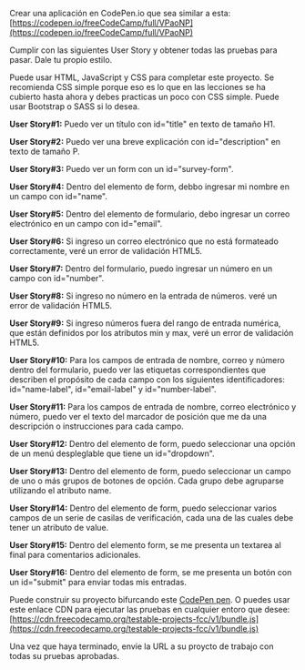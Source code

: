 Crear una aplicación en CodePen.io que sea similar a esta:[https://codepen.io/freeCodeCamp/full/VPaoNP](https://codepen.io/freeCodeCamp/full/VPaoNP)

Cumplir con las siguientes User Story y obtener todas las pruebas para pasar. Dale tu propio estilo.

Puede usar HTML, JavaScript y CSS para completar este proyecto. Se recomienda CSS simple porque eso es lo que en las lecciones se ha cubierto hasta ahora y debes practicas un poco con CSS simple. Puede usar Bootstrap o SASS si lo desea.

 __User Story#1:__ Puedo ver un título con id="title" en texto de tamaño H1.

 __User Story#2:__ Puedo ver una breve explicación con id="description" en texto de tamaño P.

 __User Story#3:__ Puedo ver un form con un id="survey-form".

 __User Story#4:__ Dentro del elemento de form, debbo ingresar mi nombre en un campo con id="name".

 __User Story#5:__ Dentro del elemento de formulario, debo ingresar un correo electrónico en un campo con id="email".

 __User Story#6:__ Si ingreso un correo electrónico que no está formateado correctamente, veré un error de validación HTML5.

 __User Story#7:__ Dentro del formulario, puedo ingresar un número en un campo con id="number".

 __User Story#8:__ Si ingreso no número en la entrada de números. veré un error de validación HTML5.

 __User Story#9:__ Si ingreso números fuera del rango de entrada numérica, que están definidos por los atributos min y max, veré un error de validación HTML5.

 __User Story#10:__ Para los campos de entrada de nombre, correo y número dentro del formulario, puedo ver las etiquetas correspondientes que describen el propósito de cada campo con los siguientes identificadores: id="name-label", id="email-label" y id="number-label".

 __User Story#11:__ Para los campos de entrada de nombre, correo electrónico y número, puedo ver el texto del marcador de posición que me da una descripción o instrucciones para cada campo.

 __User Story#12:__ Dentro del elemento de form, puedo seleccionar una opción de un menú despleglable que tiene un id="dropdown".

 __User Story#13:__ Dentro del elemento de form, puedo seleccionar un campo de uno o más grupos de botones de opción. Cada grupo debe agruparse utilizando el atributo name.

 __User Story#14:__ Dentro del elemento de form, puedo seleccionar varios campos de un serie de casilas de verificación, cada una de las cuales debe tener un atributo de value.

 __User Story#15:__ Dentro del elemento form, se me presenta un textarea al final para comentarios adicionales.

 __User Story#16:__ Dentro del elemento de form, se me presenta un botón con un id="submit" para enviar todas mis entradas.

 Puede construir su proyecto bifurcando este [CodePen pen](https://codepen.io/freeCodeCamp/pen/MJjpwO). O puedes usar este enlace CDN para ejecutar las pruebas en cualquier entoro que desee: [https://cdn.freecodecamp.org/testable-projects-fcc/v1/bundle.js](https://cdn.freecodecamp.org/testable-projects-fcc/v1/bundle.js)

 Una vez que haya terminado, envíe la URL a su proycto de trabajo con todas su pruebas aprobadas.
